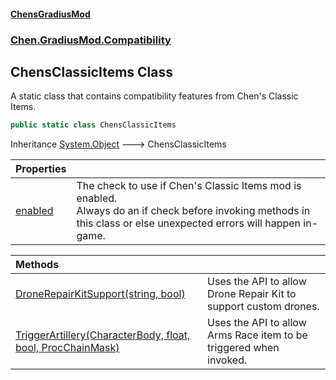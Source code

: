 #### [ChensGradiusMod](index 'index')
### [Chen.GradiusMod.Compatibility](F8aFQlqLO5uD9A4izEhK_Q 'Chen.GradiusMod.Compatibility')
## ChensClassicItems Class
A static class that contains compatibility features from Chen's Classic Items.  
```csharp
public static class ChensClassicItems
```

Inheritance [System.Object](https://docs.microsoft.com/en-us/dotnet/api/System.Object 'System.Object') &#129106; ChensClassicItems  

| Properties | |
| :--- | :--- |
| [enabled](OHVkqlnYhMuUV_VmshMhFg 'Chen.GradiusMod.Compatibility.ChensClassicItems.enabled') | The check to use if Chen's Classic Items mod is enabled.<br/>Always do an if check before invoking methods in this class or else unexpected errors will happen in-game.<br/> |

| Methods | |
| :--- | :--- |
| [DroneRepairKitSupport(string, bool)](du9fuzKdsx5MczZZlzZpGw 'Chen.GradiusMod.Compatibility.ChensClassicItems.DroneRepairKitSupport(string, bool)') | Uses the API to allow Drone Repair Kit to support custom drones.<br/> |
| [TriggerArtillery(CharacterBody, float, bool, ProcChainMask)](MSqAWLt49lzxgQueQJTnrg 'Chen.GradiusMod.Compatibility.ChensClassicItems.TriggerArtillery(CharacterBody, float, bool, ProcChainMask)') | Uses the API to allow Arms Race item to be triggered when invoked.<br/> |
